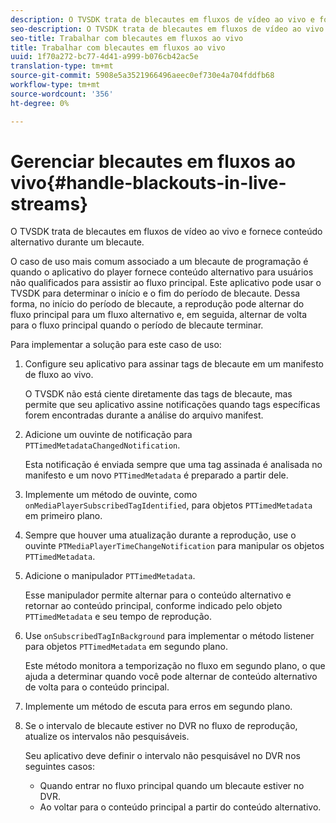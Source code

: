 ```yaml
---
description: O TVSDK trata de blecautes em fluxos de vídeo ao vivo e fornece conteúdo alternativo durante um blecaute.
seo-description: O TVSDK trata de blecautes em fluxos de vídeo ao vivo e fornece conteúdo alternativo durante um blecaute.
seo-title: Trabalhar com blecautes em fluxos ao vivo
title: Trabalhar com blecautes em fluxos ao vivo
uuid: 1f70a272-bc77-4d41-a999-b076cb42ac5e
translation-type: tm+mt
source-git-commit: 5908e5a3521966496aeec0ef730e4a704fddfb68
workflow-type: tm+mt
source-wordcount: '356'
ht-degree: 0%

---
```



# Gerenciar blecautes em fluxos ao vivo{#handle-blackouts-in-live-streams}

O TVSDK trata de blecautes em fluxos de vídeo ao vivo e fornece conteúdo alternativo durante um blecaute.

O caso de uso mais comum associado a um blecaute de programação é quando o aplicativo do player fornece conteúdo alternativo para usuários não qualificados para assistir ao fluxo principal. Este aplicativo pode usar o TVSDK para determinar o início e o fim do período de blecaute. Dessa forma, no início do período de blecaute, a reprodução pode alternar do fluxo principal para um fluxo alternativo e, em seguida, alternar de volta para o fluxo principal quando o período de blecaute terminar.

Para implementar a solução para este caso de uso:

1. Configure seu aplicativo para assinar tags de blecaute em um manifesto de fluxo ao vivo.

   O TVSDK não está ciente diretamente das tags de blecaute, mas permite que seu aplicativo assine notificações quando tags específicas forem encontradas durante a análise do arquivo manifest.
1. Adicione um ouvinte de notificação para `PTTimedMetadataChangedNotification`.

   Esta notificação é enviada sempre que uma tag assinada é analisada no manifesto e um novo `PTTimedMetadata` é preparado a partir dele.

1. Implemente um método de ouvinte, como `onMediaPlayerSubscribedTagIdentified`, para objetos `PTTimedMetadata` em primeiro plano.

1. Sempre que houver uma atualização durante a reprodução, use o ouvinte `PTMediaPlayerTimeChangeNotification` para manipular os objetos `PTTimedMetadata`.

1. Adicione o manipulador `PTTimedMetadata`.

   Esse manipulador permite alternar para o conteúdo alternativo e retornar ao conteúdo principal, conforme indicado pelo objeto `PTTimedMetadata` e seu tempo de reprodução.

1. Use `onSubscribedTagInBackground` para implementar o método listener para objetos `PTTimedMetadata` em segundo plano.

   Este método monitora a temporização no fluxo em segundo plano, o que ajuda a determinar quando você pode alternar de conteúdo alternativo de volta para o conteúdo principal.

1. Implemente um método de escuta para erros em segundo plano.
1. Se o intervalo de blecaute estiver no DVR no fluxo de reprodução, atualize os intervalos não pesquisáveis.

   Seu aplicativo deve definir o intervalo não pesquisável no DVR nos seguintes casos:

   * Quando entrar no fluxo principal quando um blecaute estiver no DVR.
   * Ao voltar para o conteúdo principal a partir do conteúdo alternativo.

